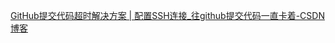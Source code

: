 [GitHub提交代码超时解决方案 | 配置SSH连接_往github提交代码一直卡着-CSDN博客](https://blog.csdn.net/little_stick_i/article/details/127511581?ops_request_misc=&request_id=&biz_id=102&utm_term=git提交到github卡住&utm_medium=distribute.pc_search_result.none-task-blog-2~all~sobaiduweb~default-0-127511581.nonecase&spm=1018.2226.3001.4187)